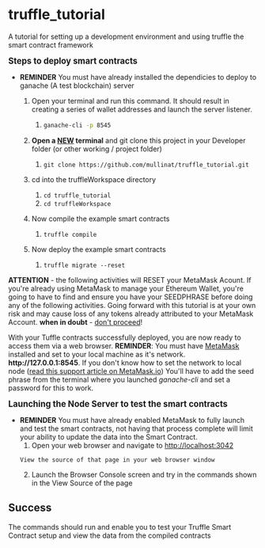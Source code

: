 # truffle_tutorial
A tutorial for setting up a development environment and using truffle the smart contract framework

<span style="font-size:larger;"><b>Steps to deploy smart contracts</b></span><br>
* <b>REMINDER</b> You must have already installed the dependicies to deploy to ganache (A test blockchain) server
	1. Open your terminal and run this command. It should result in creating a series of wallet addresses and launch the server listener.
		1. ```bash
		   ganache-cli -p 8545
	       ```

    2. <b>Open a <u>NEW</u> terminal</b> and git clone this project in your Developer folder (or other working / project folder)
    	1. ```git clone https://github.com/mullinat/truffle_tutorial.git```
    3. cd into the truffleWorkspace directory
    	1. ```cd truffle_tutorial```
    	2. ```cd truffleWorkspace```
    4. Now compile the example smart contracts
        1. ```truffle compile```
    5. Now deploy  the example smart contracts
    	1. ```truffle migrate --reset``` 


<p><b>ATTENTION</b> - the following activities will RESET your MetaMask Acount.  If you're already using MetaMask to manage your Ethereum Wallet, you're going to have to find and ensure you have your SEEDPHRASE before doing any of the following activities.  Going forward with this tutorial is at your own risk and may cause loss of any tokens already attributed to your MetaMask Account.   <b>when in doubt</b> - <u>don't proceed</u>!</p>
	
<p>With your Tuffle contracts successfully deployed, you are now ready to access them via a web browser.  <b>REMINDER</b>: You must have <a href="https://metamask.io/" target="_blank">MetaMask</a> installed and set to your local machine as it's network.  <b>http://127.0.0.1:8545</b>. If you don't know how to set the network to local node (<a href="https://metamask.helpscoutdocs.com/article/29-using-a-local-node" target="_blank">read this support article on MetaMask.io</a>) You'll have to add the seed phrase from the terminal where you launched <i>ganache-cli</i> and set a password for this to work.</p>

<span style="font-size:larger;"><b>Launching the Node Server to test the smart contracts</b></span><br>
* <b>REMINDER</b> You must have already enabled MetaMask to fully launch and test the smart contracts, not having that process complete will limit your ability to update the data into the Smart Contract.
	1. Open your web browser and navigate to <a href="http://localhost:3042" target="_blank">http://localhost:3042</a>
	 ```
	 View the source of that page in your web browser window
	 ```
	2. Launch the Browser Console screen and try in the commands shown in the View Source of the page
	
	
<h2>Success</h2
<p>The commands should run and enable you to test your Truffle Smart Contract setup and view the data from the compiled contracts</p>
